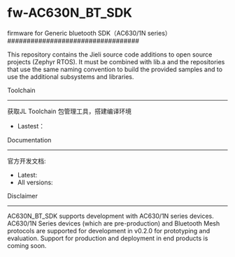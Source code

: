 # fw-AC630N_BT_SDK

firmware for Generic bluetooth SDK（AC630/1N series）
##################################

This repository contains the Jieli source code additions to open
source projects (Zephyr RTOS).
It must be combined with lib.a and the repositories that use the same
naming convention to build the provided samples and to use the additional
subsystems and libraries.

Toolchain
*************

获取JL Toolchain 包管理工具，搭建编译环境

* Lastest：

Documentation
*************

官方开发文档:

* Latest: 
* All versions: 

Disclaimer
**********

AC630N_BT_SDK supports development with AC630/1N series devices.
AC630/1N Series devices (which are pre-production) and Bluetooth Mesh protocols are supported for development in v0.2.0 for prototyping and evaluation.
Support for production and deployment in end products is coming soon.
